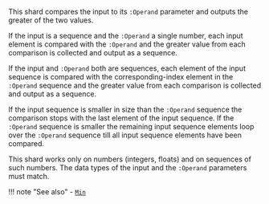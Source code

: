 This shard compares the input to its `:Operand` parameter and outputs the greater of the two values.

If the input is a sequence and the `:Operand` a single number, each input element is compared with the `:Operand` and the greater value from each comparison is collected and output as a sequence.

If the input and `:Operand` both are sequences, each element of the input sequence is compared with the corresponding-index element in the `:Operand` sequence and the greater value from each comparison is collected and output as a sequence.

If the input sequence is smaller in size than the `:Operand` sequence the comparison stops with the last element of the input sequence. If the `:Operand` sequence is smaller the remaining input sequence elements loop over the `:Operand` sequence till all input sequence elements have been compared.

This shard works only on numbers (integers, floats) and on sequences of such numbers. The data types of the input and the `:Operand` parameters must match.

!!! note "See also"
    - [`Min`](../Min)
